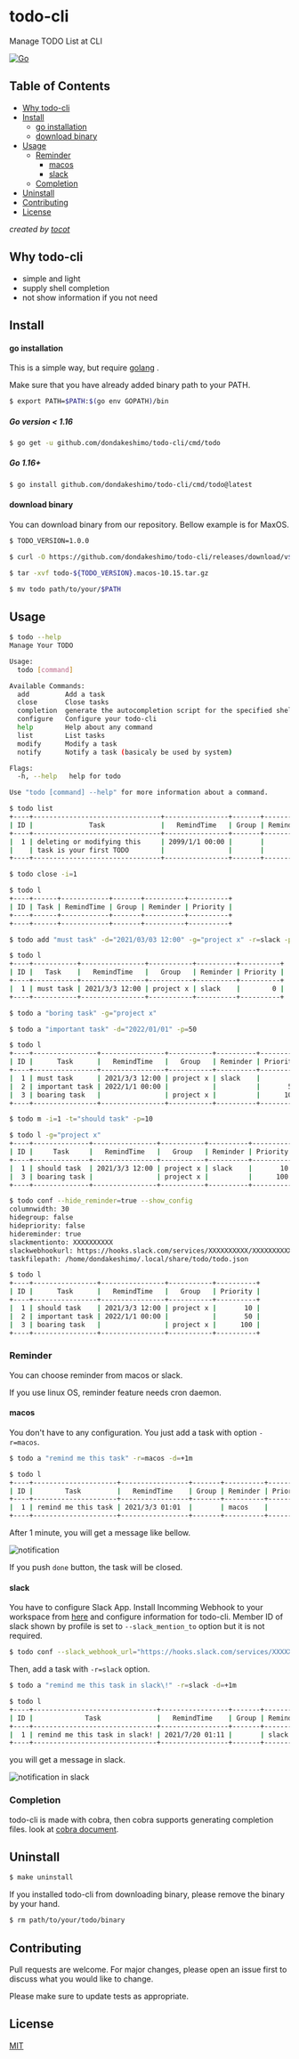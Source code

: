 # todo-cli  <!-- exclude-toc -->
Manage TODO List at CLI

[![Go][go-test-image]][go-test-url]

[go-test-image]: https://github.com/dondakeshimo/todo-cli/workflows/Go/badge.svg
[go-test-url]: https://github.com/dondakeshimo/todo-cli/actions?query=workflow%3AGo

## Table of Contents  <!-- exclude-toc -->
  * [Why todo-cli](#sec0-1-0-0)
  * [Install](#sec0-2-0-0)
      * [go installation](#sec0-2-0-1)
      * [download binary](#sec0-2-0-2)
  * [Usage](#sec0-3-0-0)
    * [Reminder](#sec0-3-1-0)
      * [macos](#sec0-3-1-1)
      * [slack](#sec0-3-1-2)
    * [Completion](#sec0-3-2-0)
  * [Uninstall](#sec0-4-0-0)
  * [Contributing](#sec0-5-0-0)
  * [License](#sec0-6-0-0)

*created by [tocot](https://pypi.org/project/tocot/)*

<a id="sec0-1-0-0"></a>
## Why todo-cli
- simple and light
- supply shell completion
- not show information if you not need

<a id="sec0-2-0-0"></a>
## Install
<a id="sec0-2-0-1"></a>
#### go installation
This is a simple way, but require [golang](https://golang.org/) .

Make sure that you have already added binary path to your PATH.

```bash
$ export PATH=$PATH:$(go env GOPATH)/bin
```

##### Go version \< 1.16
```bash
$ go get -u github.com/dondakeshimo/todo-cli/cmd/todo
```

##### Go 1.16+
```bash
$ go install github.com/dondakeshimo/todo-cli/cmd/todo@latest
```

<a id="sec0-2-0-2"></a>
#### download binary
You can download binary from our repository.
Bellow example is for MaxOS.

```bash
$ TODO_VERSION=1.0.0

$ curl -O https://github.com/dondakeshimo/todo-cli/releases/download/v${TODO_VERSION}/todo-${TODO_VERSION}.macos-10.15.tar.gz

$ tar -xvf todo-${TODO_VERSION}.macos-10.15.tar.gz

$ mv todo path/to/your/$PATH
```

<a id="sec0-3-0-0"></a>
## Usage

```bash
$ todo --help
Manage Your TODO

Usage:
  todo [command]

Available Commands:
  add         Add a task
  close       Close tasks
  completion  generate the autocompletion script for the specified shell
  configure   Configure your todo-cli
  help        Help about any command
  list        List tasks
  modify      Modify a task
  notify      Notify a task (basicaly be used by system)

Flags:
  -h, --help   help for todo

Use "todo [command] --help" for more information about a command.
```

```bash
$ todo list
+----+--------------------------------+----------------+-------+----------+----------+
| ID |              Task              |   RemindTime   | Group | Reminder | Priority |
+----+--------------------------------+----------------+-------+----------+----------+
|  1 | deleting or modifying this     | 2099/1/1 00:00 |       |          |        0 |
|    | task is your first TODO        |                |       |          |          |
+----+--------------------------------+----------------+-------+----------+----------+

$ todo close -i=1

$ todo l
+----+------+------------+-------+----------+----------+
| ID | Task | RemindTime | Group | Reminder | Priority |
+----+------+------------+-------+----------+----------+
+----+------+------------+-------+----------+----------+

$ todo add "must task" -d="2021/03/03 12:00" -g="project x" -r=slack -p=0

$ todo l
+----+-----------+----------------+-----------+----------+----------+
| ID |   Task    |   RemindTime   |   Group   | Reminder | Priority |
+----+-----------+----------------+-----------+----------+----------+
|  1 | must task | 2021/3/3 12:00 | project x | slack    |        0 |
+----+-----------+----------------+-----------+----------+----------+

$ todo a "boring task" -g="project x"

$ todo a "important task" -d="2022/01/01" -p=50

$ todo l
+----+----------------+----------------+-----------+----------+----------+
| ID |      Task      |   RemindTime   |   Group   | Reminder | Priority |
+----+----------------+----------------+-----------+----------+----------+
|  1 | must task      | 2021/3/3 12:00 | project x | slack    |        0 |
|  2 | important task | 2022/1/1 00:00 |           |          |       50 |
|  3 | boaring task   |                | project x |          |      100 |
+----+----------------+----------------+-----------+----------+----------+

$ todo m -i=1 -t="should task" -p=10

$ todo l -g="project x"
+----+--------------+----------------+-----------+----------+----------+
| ID |     Task     |   RemindTime   |   Group   | Reminder | Priority |
+----+--------------+----------------+-----------+----------+----------+
|  1 | should task  | 2021/3/3 12:00 | project x | slack    |       10 |
|  3 | boaring task |                | project x |          |      100 |
+----+--------------+----------------+-----------+----------+----------+

$ todo conf --hide_reminder=true --show_config
columnwidth: 30
hidegroup: false
hidepriority: false
hidereminder: true
slackmentionto: XXXXXXXXXX
slackwebhookurl: https://hooks.slack.com/services/XXXXXXXXXX/XXXXXXXXXX/XXXXXXXXXX
taskfilepath: /home/dondakeshimo/.local/share/todo/todo.json

$ todo l
+----+----------------+----------------+-----------+----------+
| ID |      Task      |   RemindTime   |   Group   | Priority |
+----+----------------+----------------+-----------+----------+
|  1 | should task    | 2021/3/3 12:00 | project x |       10 |
|  2 | important task | 2022/1/1 00:00 |           |       50 |
|  3 | boaring task   |                | project x |      100 |
+----+----------------+----------------+-----------+----------+
```

<a id="sec0-3-1-0"></a>
### Reminder
You can choose reminder from macos or slack.

If you use linux OS, reminder feature needs cron daemon.

<a id="sec0-3-1-1"></a>
#### macos
You don't have to any configuration.
You just add a task with option `-r=macos`.

```bash
$ todo a "remind me this task" -r=macos -d=+1m

$ todo l
+----+---------------------+-----------------+-------+----------+----------+
| ID |        Task         |   RemindTime    | Group | Reminder | Priority |
+----+---------------------+-----------------+-------+----------+----------+
|  1 | remind me this task | 2021/3/3 01:01  |       | macos    |      100 |
+----+---------------------+-----------------+-------+----------+----------+
```

After 1 minute, you will get a message like bellow.

![notification](https://user-images.githubusercontent.com/23194960/126190791-be2dae4a-5e56-4e59-8151-a6d88e48f0e9.png)

If you push `done` button, the task will be closed.


<a id="sec0-3-1-2"></a>
#### slack
You have to configure Slack App.
Install Incomming Webhook to your workspace from [here](https://slack.com/apps) and configure information for todo-cli.
Member ID of slack shown by profile is set to `--slack_mention_to` option but it is not required.

```bash
$ todo conf --slack_webhook_url="https://hooks.slack.com/services/XXXXXXXX/XXXXXXXX" --slack_mention_to=XXXXXXXXXX
```

Then, add a task with `-r=slack` option.

```bash
$ todo a "remind me this task in slack\!" -r=slack -d=+1m

$ todo l
+----+-------------------------------+-----------------+-------+----------+----------+
| ID |             Task              |   RemindTime    | Group | Reminder | Priority |
+----+-------------------------------+-----------------+-------+----------+----------+
|  1 | remind me this task in slack! | 2021/7/20 01:11 |       | slack    |      100 |
+----+-------------------------------+-----------------+-------+----------+----------+
```

you will get a message in slack.

![notification in slack](https://user-images.githubusercontent.com/23194960/126192217-cee8469b-b917-4770-ab76-f604556bd3e2.png)


<a id="sec0-3-2-0"></a>
### Completion
todo-cli is made with cobra, then cobra supports generating completion files.
look at [cobra document](https://github.com/spf13/cobra/blob/master/shell_completions.md).

<a id="sec0-4-0-0"></a>
## Uninstall
```bash
$ make uninstall
```

If you installed todo-cli from downloading binary, please remove the binary by your hand.

```bash
$ rm path/to/your/todo/binary
```

<a id="sec0-5-0-0"></a>
## Contributing
Pull requests are welcome. For major changes, please open an issue first to discuss what you would like to change.

Please make sure to update tests as appropriate.

<a id="sec0-6-0-0"></a>
## License
[MIT](https://choosealicense.com/licenses/mit/)
